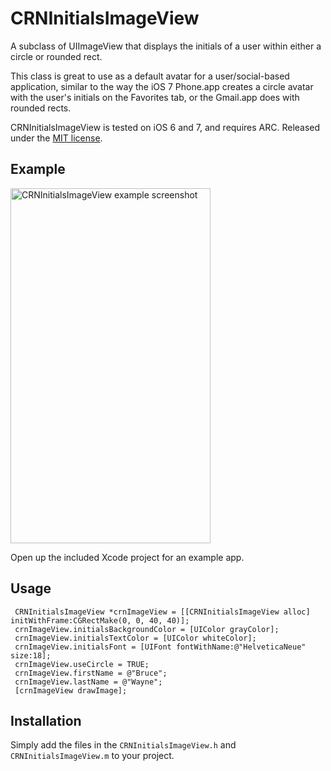 # CRNInitialsImageView

A subclass of UIImageView that displays the initials of a user within either a circle or rounded rect.

This class is great to use as a default avatar for a user/social-based application, similar to the way the iOS 7 Phone.app creates a circle avatar with the user's initials on the Favorites tab, or the Gmail.app does with rounded rects.

CRNInitialsImageView is tested on iOS 6 and 7, and requires ARC. Released under the [MIT license](LICENSE).

## Example

<img src="http://i.imgur.com/P5sWYVP.png" width=320 height=568 alt="CRNInitialsImageView example screenshot">

Open up the included Xcode project for an example app.

## Usage

``` objc
 CRNInitialsImageView *crnImageView = [[CRNInitialsImageView alloc] initWithFrame:CGRectMake(0, 0, 40, 40)];
 crnImageView.initialsBackgroundColor = [UIColor grayColor];
 crnImageView.initialsTextColor = [UIColor whiteColor];
 crnImageView.initialsFont = [UIFont fontWithName:@"HelveticaNeue" size:18];
 crnImageView.useCircle = TRUE;
 crnImageView.firstName = @"Bruce";
 crnImageView.lastName = @"Wayne";
 [crnImageView drawImage];
```

## Installation

Simply add the files in the `CRNInitialsImageView.h` and `CRNInitialsImageView.m` to your project.